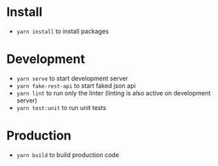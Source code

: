 

# Install
- `yarn install` to install packages

# Development
- `yarn serve` to start development server
- `yarn fake-rest-api` to start faked json api
- `yarn lint` to run only the linter (linting is also active on development server)
- `yarn test:unit` to run unit tests

# Production
- `yarn build` to build production code
